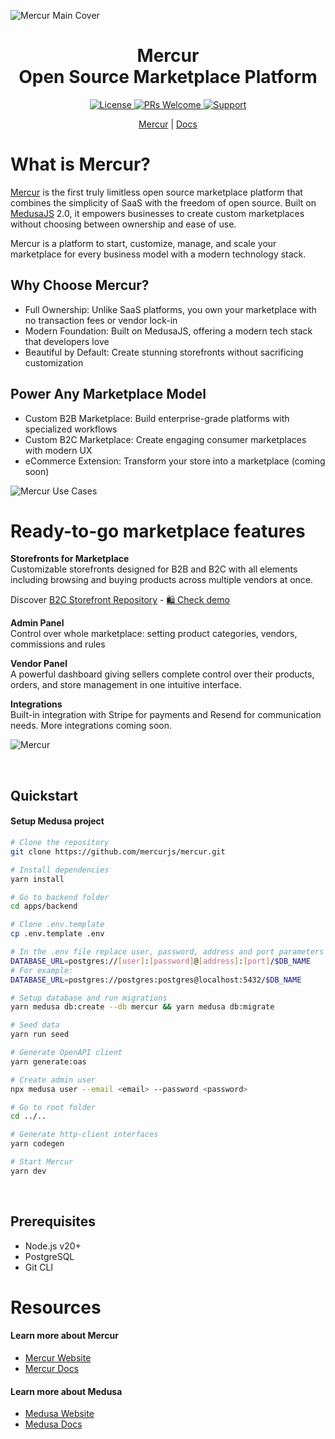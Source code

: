 ![Mercur Main Cover](https://cdn.prod.website-files.com/6790aeffc4b432ccaf1b56e5/67a225dc6fa298afc1cc4ae6_Mercur%20Cover.png)
<div align="center">
  <h1>Mercur <br> Open Source Marketplace Platform</h1> 
  <!-- Shields.io Badges -->
  <a href="https://github.com/mercurjs/mercur/tree/main?tab=MIT-1-ov-file">
    <img alt="License" src="https://img.shields.io/badge/license-MIT-blue.svg" />
  </a>
  <a href="#">
    <img alt="PRs Welcome" src="https://img.shields.io/badge/PRs-welcome-brightgreen.svg" />
  </a>
  <a href="https://rigbyjs.com/#contact">
    <img alt="Support" src="https://img.shields.io/badge/support-contact%20author-blueviolet.svg" />
  </a>
  <!-- Website Links -->
  <p>
    <a href="https://mercurjs.com/">Mercur</a> |   <a href="https://docs.mercurjs.com/">Docs</a> 
  </p> 
</div>

# What is Mercur?

<a href="https://www.mercurjs.com/">Mercur</a> is the first truly limitless open source marketplace platform that combines the simplicity of SaaS with the freedom of open source. Built on [MedusaJS](https://github.com/medusajs/medusa) 2.0, it empowers businesses to create custom marketplaces without choosing between ownership and ease of use.

Mercur is a platform to start, customize, manage, and scale your marketplace for every business model with a modern technology stack.

## Why Choose Mercur?

- Full Ownership: Unlike SaaS platforms, you own your marketplace with no transaction fees or vendor lock-in
- Modern Foundation: Built on MedusaJS, offering a modern tech stack that developers love
- Beautiful by Default: Create stunning storefronts without sacrificing customization

## Power Any Marketplace Model

- Custom B2B Marketplace: Build enterprise-grade platforms with specialized workflows
- Custom B2C Marketplace: Create engaging consumer marketplaces with modern UX
- eCommerce Extension: Transform your store into a marketplace (coming soon)

![Mercur Use Cases](https://cdn.prod.website-files.com/6790aeffc4b432ccaf1b56e5/67b46aa08180d5b8499c6a15_Use-cases.jpg)
&nbsp;

# Ready-to-go marketplace features

<b>Storefronts for Marketplace </b> <br>
Customizable storefronts designed for B2B and B2C with all elements including browsing and buying products across multiple vendors at once. 

Discover <a href="https://github.com/mercurjs/b2c-marketplace-storefront">B2C Storefront Repository</a> - <a href="https://b2c.mercurjs.com/">🛍️ Check demo </a>

<b>Admin Panel</b> <br>
Control over whole marketplace: setting product categories, vendors, commissions and rules

<b>Vendor Panel</b> <br>
A powerful dashboard giving sellers complete control over their products, orders, and store management in one intuitive interface.

<b>Integrations</b> <br>
Built-in integration with Stripe for payments and Resend for communication needs. More integrations coming soon. 

![Mercur](https://cdn.prod.website-files.com/6790aeffc4b432ccaf1b56e5/67a1020f202572832c954ead_6b96703adfe74613f85133f83a19b1f0_Fleek%20Tilt%20-%20Readme.png)


&nbsp;

## Quickstart

#### Setup Medusa project

```bash
# Clone the repository
git clone https://github.com/mercurjs/mercur.git

# Install dependencies
yarn install

# Go to backend folder
cd apps/backend

# Clone .env.template
cp .env.template .env

# In the .env file replace user, password, address and port parameters in the DATABASE_URL variable with your values
DATABASE_URL=postgres://[user]:[password]@[address]:[port]/$DB_NAME
# For example:
DATABASE_URL=postgres://postgres:postgres@localhost:5432/$DB_NAME

# Setup database and run migrations
yarn medusa db:create --db mercur && yarn medusa db:migrate

# Seed data
yarn run seed

# Generate OpenAPI client
yarn generate:oas

# Create admin user
npx medusa user --email <email> --password <password>

# Go to root folder
cd ../..

# Generate http-client interfaces
yarn codegen

# Start Mercur
yarn dev
```

&nbsp;

## Prerequisites

- Node.js v20+
- PostgreSQL
- Git CLI

# Resources

#### Learn more about Mercur

- [Mercur Website](https://www.mercurjs.com/)
- [Mercur Docs](https://docs.mercurjs.com/introduction)

#### Learn more about Medusa

- [Medusa Website](https://www.medusajs.com/)
- [Medusa Docs](https://docs.medusajs.com/v2)
